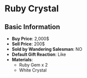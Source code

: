 # Ruby Crystal

## Basic Information

- **Buy Price**: 2,000$
- **Sell Price**: 200$
- **Sold by Wandering Salesman**: NO
- **Default Gift Reaction**: Like
- **Materials**:
  - Ruby Gem x 2
  - White Crystal